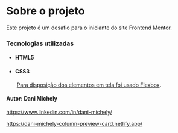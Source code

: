

<h1>Sobre o projeto</h1>

Este projeto é um desafio para o iniciante do site Frontend Mentor.





### Tecnologias utilizadas

- #### HTML5

- #### CSS3

  ​	<u>Para disposição dos elementos em tela foi usado Flexbox</u>.

  



#### Autor: Dani Michely

https://www.linkedin.com/in/dani-michely/

https://dani-michely-column-preview-card.netlify.app/











